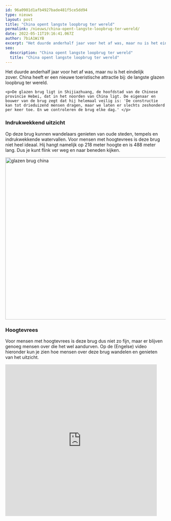 ```yaml
---
id: 96a0901d1afb4927bade481f5ce5dd94
type: nieuws
layout: post
title: "China opent langste loopbrug ter wereld"
permalink: /nieuws/china-opent-langste-loopbrug-ter-wereld/
date: 2022-05-11T19:16:41.067Z
author: 7biA1WiYB
excerpt: "Het duurde anderhalf jaar voor het af was, maar nu is het eindelijk zover. China heeft er een nieuwe toeristische attractie bij: de langste glazen loopbrug ter wereld.  "
seo:
  description: "China opent langste loopbrug ter wereld"
  title: "China opent langste loopbrug ter wereld"
---
```

Het duurde anderhalf jaar voor het af was, maar nu is het eindelijk zover. China heeft er een nieuwe toeristische attractie bij: de langste glazen loopbrug ter wereld.  

    <p>De glazen brug ligt in Shijiazhuang, de hoofdstad van de Chinese provincie Hebei, dat in het noorden van China ligt. De eigenaar en bouwer van de brug zegt dat hij helemaal veilig is: 'De constructie kan tot drieduizend mensen dragen, maar we laten er slechts zeshonderd per keer toe. En we controleren de brug elke dag.' </p>
<h3>Indrukwekkend uitzicht</h3>
<p>Op deze brug kunnen wandelaars genieten van oude steden, tempels en indrukwekkende watervallen. Voor mensen met hoogtevrees is deze brug niet heel ideaal. Hij hangt namelijk op 218 meter hoogte en is 488 meter lang. Dus je kunt flink ver weg en naar beneden kijken.</p>
<p><div class="media media-element-container media-default"><div id="file-420568" class="file file-image file-image-jpeg">

        
  
  <div class="content">
    <img alt="glazen brug china" title="Foto: China Xinhua News Facebook" height="509" width="763" class="media-element file-default" data-delta="1" src="https://7dagen.netlify.app/sites/default/files/763%20%281%29.jpeg">  </div>

  
</div>
</div>
<h3>Hoogtevrees</h3>
<p>Voor mensen met hoogtevrees is deze brug dus niet zo fijn, maar er blijven genoeg mensen over die het wel aandurven. Op de (Engelse) video hieronder kun je zien hoe mensen over deze brug wandelen en genieten van het uitzicht.</p>
<p><iframe allowfullscreen="true" allowtransparency="true" frameborder="0" height="476" scrolling="no" src="https://www.facebook.com/plugins/video.php?href=https%3A%2F%2Fwww.facebook.com%2FXinhuaNewsAgency%2Fvideos%2F2269501053077326%2F&amp;show_text=0&amp;width=476" width="476"></iframe></p>  
